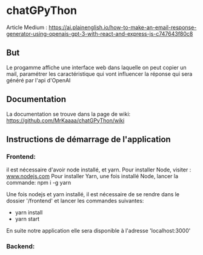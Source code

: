 # chatGPyThon

Article Medium : https://ai.plainenglish.io/how-to-make-an-email-response-generator-using-openais-gpt-3-with-react-and-express-js-c747643f80c8

## But
Le progamme affiche une interface web dans laquelle on peut copier un mail, paramétrer les caractéristique qui vont influencer la réponse qui sera généré par l'api d'OpenAI

## Documentation

La documentation se trouve dans la page de wiki: https://github.com/MrKaaaa/chatGPyThon/wiki

## Instructions de démarrage de l'application

### Frontend:

il est nécessaire d'avoir node installé, et yarn.
Pour installer Node, visiter : www.nodejs.com
Pour installer Yarn, une fois installé Node, lancer la commande: npm i -g yarn

Une fois nodejs et yarn installé, il est nécessaire de se rendre dans le dossier '/frontend' et lancer les commandes suivantes:
- yarn install
- yarn start

En suite notre application elle sera disponible à l'adresse 'localhost:3000'

### Backend:
